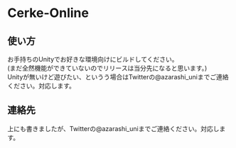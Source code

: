 # Cerke-Online
## 使い方
お手持ちのUnityでお好きな環境向けにビルドしてください。  
(まだ全然機能ができていないのでリリースは当分先になると思います。)  
Unityが無いけど遊びたい、というう場合はTwitterの@azarashi_uniまでご連絡ください。対応します。
## 連絡先
上にも書きましたが、Twitterの@azarashi_uniまでご連絡ください。対応します。
